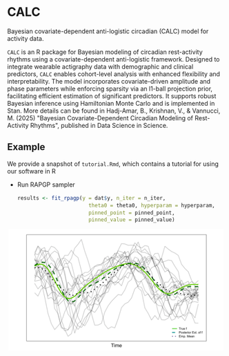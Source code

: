 # CALC
Bayesian covariate-dependent anti-logistic circadian (CALC) model for activity data. 

`CALC` is an R package for Bayesian modeling of circadian rest-activity rhythms using a covariate-dependent anti-logistic framework. Designed to integrate wearable actigraphy data with demographic and clinical predictors, `CALC` enables cohort-level analysis with enhanced flexibility and interpretability. The model incorporates covariate-driven amplitude and phase parameters while enforcing sparsity via an l1-ball projection prior, facilitating efficient estimation of significant predictors. It supports robust Bayesian inference using Hamiltonian Monte Carlo and is implemented in Stan. More details can be found in Hadj-Amar, B., Krishnan, V., & Vannucci, M. (2025) "Bayesian Covariate-Dependent Circadian Modeling of Rest-Activity Rhythms", published in Data Science in Science.


## Example 

We provide a snapshot of `tutorial.Rmd`, which contains a tutorial for using our software in R

* Run RAPGP sampler
  ```R
  results <- fit_rpagp(y = dat$y, n_iter = n_iter,
                         theta0 = theta0, hyperparam = hyperparam,
                         pinned_point = pinned_point,
                         pinned_value = pinned_value)
  ```
<p align="center">
<img src="https://github.com/Beniamino92/BayesRPAGP/blob/main/plots/example.png" width="500" heigth="240"/> 
</p>

